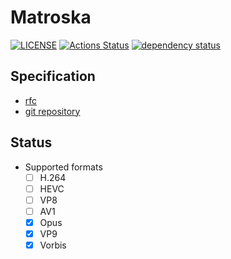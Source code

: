 # Matroska

[![LICENSE](https://img.shields.io/badge/license-MIT-blue.svg)](LICENSE)
[![Actions Status](https://github.com/rust-av/matroska/workflows/matroska/badge.svg)](https://github.com/rust-av/matroska/actions)
[![dependency status](https://deps.rs/repo/github/rust-av/matroska/status.svg)](https://deps.rs/repo/github/rust-av/matroska)

## Specification
- [rfc](https://datatracker.ietf.org/doc/html/draft-lhomme-cellar-matroska)
- [git repository](https://github.com/Matroska-Org/matroska-specification/)

## Status
- Supported formats
    - [ ] H.264
    - [ ] HEVC
    - [ ] VP8
    - [ ] AV1
    - [x] Opus
    - [x] VP9
    - [x] Vorbis
